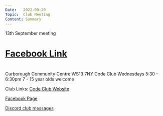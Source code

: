 ```yaml
---
Date:   2022-09-20
Topic:  Club Meeting
Content: Summary
---
```

13th September meeting

# [Facebook Link](https://www.facebook.com/720665616418529/posts/596868705464888)

#
Curborough Community Centre
WS13 7NY
Code Club
Wednesdays 5:30 - 6:30pm
7 - 15 year olds welcome

Club Links:
[Code Club Website](https://lichfield-code-club.github.io/)

[Facebook Page](https://www.facebook.com/LichfieldCoders)

[Discord club messages](https://discord.gg/szz6xGK)
